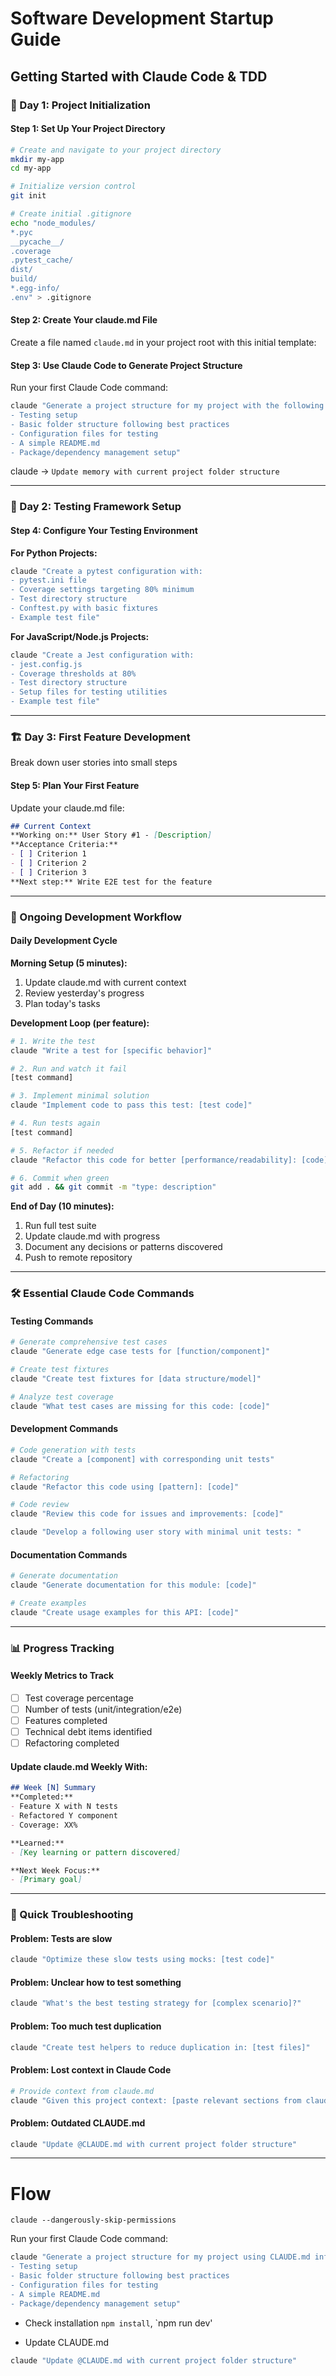 # Software Development Startup Guide
## Getting Started with Claude Code & TDD

### 🚀 Day 1: Project Initialization

#### Step 1: Set Up Your Project Directory
```bash
# Create and navigate to your project directory
mkdir my-app
cd my-app

# Initialize version control
git init

# Create initial .gitignore
echo "node_modules/
*.pyc
__pycache__/
.coverage
.pytest_cache/
dist/
build/
*.egg-info/
.env" > .gitignore
```

#### Step 2: Create Your claude.md File
Create a file named `claude.md` in your project root with this initial template:


#### Step 3: Use Claude Code to Generate Project Structure
Run your first Claude Code command:
```bash
claude "Generate a project structure for my project with the following requirements:
- Testing setup
- Basic folder structure following best practices
- Configuration files for testing
- A simple README.md
- Package/dependency management setup"
```

claude -> `Update memory with current project folder structure`


---

### 🧪 Day 2: Testing Framework Setup

#### Step 4: Configure Your Testing Environment

**For Python Projects:**
```bash
claude "Create a pytest configuration with:
- pytest.ini file
- Coverage settings targeting 80% minimum
- Test directory structure
- Conftest.py with basic fixtures
- Example test file"
```

**For JavaScript/Node.js Projects:**
```bash
claude "Create a Jest configuration with:
- jest.config.js
- Coverage thresholds at 80%
- Test directory structure
- Setup files for testing utilities
- Example test file"
```

---

### 🏗️ Day 3: First Feature Development

Break down user stories into small steps

#### Step 5: Plan Your First Feature
Update your claude.md file:
```markdown
## Current Context
**Working on:** User Story #1 - [Description]
**Acceptance Criteria:**
- [ ] Criterion 1
- [ ] Criterion 2
- [ ] Criterion 3
**Next step:** Write E2E test for the feature
```

---

### 🔄 Ongoing Development Workflow

#### Daily Development Cycle

**Morning Setup (5 minutes):**
1. Update claude.md with current context
2. Review yesterday's progress
3. Plan today's tasks

**Development Loop (per feature):**
```bash
# 1. Write the test
claude "Write a test for [specific behavior]"

# 2. Run and watch it fail
[test command]

# 3. Implement minimal solution
claude "Implement code to pass this test: [test code]"

# 4. Run tests again
[test command]

# 5. Refactor if needed
claude "Refactor this code for better [performance/readability]: [code]"

# 6. Commit when green
git add . && git commit -m "type: description"
```

**End of Day (10 minutes):**
1. Run full test suite
2. Update claude.md with progress
3. Document any decisions or patterns discovered
4. Push to remote repository

---

### 🛠️ Essential Claude Code Commands

#### Testing Commands
```bash
# Generate comprehensive test cases
claude "Generate edge case tests for [function/component]"

# Create test fixtures
claude "Create test fixtures for [data structure/model]"

# Analyze test coverage
claude "What test cases are missing for this code: [code]"
```

#### Development Commands
```bash
# Code generation with tests
claude "Create a [component] with corresponding unit tests"

# Refactoring
claude "Refactor this code using [pattern]: [code]"

# Code review
claude "Review this code for issues and improvements: [code]"

claude "Develop a following user story with minimal unit tests: "
```

#### Documentation Commands
```bash
# Generate documentation
claude "Generate documentation for this module: [code]"

# Create examples
claude "Create usage examples for this API: [code]"
```

---

### 📊 Progress Tracking

#### Weekly Metrics to Track
- [ ] Test coverage percentage
- [ ] Number of tests (unit/integration/e2e)
- [ ] Features completed
- [ ] Technical debt items identified
- [ ] Refactoring completed

#### Update claude.md Weekly With:
```markdown
## Week [N] Summary
**Completed:**
- Feature X with N tests
- Refactored Y component
- Coverage: XX%

**Learned:**
- [Key learning or pattern discovered]

**Next Week Focus:**
- [Primary goal]
```

---

### 🚨 Quick Troubleshooting

#### Problem: Tests are slow
```bash
claude "Optimize these slow tests using mocks: [test code]"
```

#### Problem: Unclear how to test something
```bash
claude "What's the best testing strategy for [complex scenario]?"
```

#### Problem: Too much test duplication
```bash
claude "Create test helpers to reduce duplication in: [test files]"
```

#### Problem: Lost context in Claude Code
```bash
# Provide context from claude.md
claude "Given this project context: [paste relevant sections from claude.md], help me with [specific task]"
```

#### Problem: Outdated CLAUDE.md
```bash
claude "Update @CLAUDE.md with current project folder structure"
```

---


# Flow

`claude --dangerously-skip-permissions`

Run your first Claude Code command:
```bash
claude "Generate a project structure for my project using CLAUDE.md information with the following requirements:
- Testing setup
- Basic folder structure following best practices
- Configuration files for testing
- A simple README.md
- Package/dependency management setup"
```

- Check installation
`npm install`, `npm run dev'

- Update CLAUDE.md
```bash
claude "Update @CLAUDE.md with current project folder structure"
```